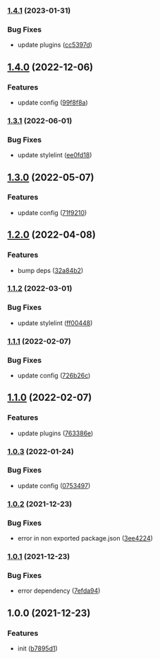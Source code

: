 

### [1.4.1](https://github.com/CyanSalt/stylelint-config-preset/compare/v1.4.0...v1.4.1) (2023-01-31)


### Bug Fixes

* update plugins ([cc5397d](https://github.com/CyanSalt/stylelint-config-preset/commit/cc5397d11f72f44592e0eeb3a6fbfdd6527b6be9))

## [1.4.0](https://github.com/CyanSalt/stylelint-config-preset/compare/v1.3.1...v1.4.0) (2022-12-06)


### Features

* update config ([99f8f8a](https://github.com/CyanSalt/stylelint-config-preset/commit/99f8f8a79481f7da52a638c67e5d06e9f6705769))

### [1.3.1](https://github.com/CyanSalt/stylelint-config-preset/compare/v1.3.0...v1.3.1) (2022-06-01)


### Bug Fixes

* update stylelint ([ee0fd18](https://github.com/CyanSalt/stylelint-config-preset/commit/ee0fd183122c5e2b846809c9f7c32a0f360036f7))

## [1.3.0](https://github.com/CyanSalt/stylelint-config-preset/compare/v1.2.0...v1.3.0) (2022-05-07)


### Features

* update config ([71f9210](https://github.com/CyanSalt/stylelint-config-preset/commit/71f92105abb88cc2ffde0567473795ec55e9db68))

## [1.2.0](https://github.com/CyanSalt/stylelint-config-preset/compare/v1.1.2...v1.2.0) (2022-04-08)


### Features

* bump deps ([32a84b2](https://github.com/CyanSalt/stylelint-config-preset/commit/32a84b21272f06702c8baabd92c5e445bb5b0072))

### [1.1.2](https://github.com/CyanSalt/stylelint-config-preset/compare/v1.1.1...v1.1.2) (2022-03-01)


### Bug Fixes

* update stylelint ([ff00448](https://github.com/CyanSalt/stylelint-config-preset/commit/ff00448d048fe7f0fd657506f58e59a97d77e42e))

### [1.1.1](https://github.com/CyanSalt/stylelint-config-preset/compare/v1.1.0...v1.1.1) (2022-02-07)


### Bug Fixes

* update config ([726b26c](https://github.com/CyanSalt/stylelint-config-preset/commit/726b26c99b805aa26b952187a10553e5992ea8ad))

## [1.1.0](https://github.com/CyanSalt/stylelint-config-preset/compare/v1.0.3...v1.1.0) (2022-02-07)


### Features

* update plugins ([763386e](https://github.com/CyanSalt/stylelint-config-preset/commit/763386e80f763f9e8c0d535857dbfd87352373fa))

### [1.0.3](https://github.com/CyanSalt/stylelint-config-preset/compare/v1.0.2...v1.0.3) (2022-01-24)


### Bug Fixes

* update config ([0753497](https://github.com/CyanSalt/stylelint-config-preset/commit/0753497eb4fc743560cd9cb1cae90b7f2deed96d))

### [1.0.2](https://github.com/CyanSalt/stylelint-config-preset/compare/v1.0.1...v1.0.2) (2021-12-23)


### Bug Fixes

* error in non exported package.json ([3ee4224](https://github.com/CyanSalt/stylelint-config-preset/commit/3ee42249eb2bc96ffbbf0fa33a88435b6772f02a))

### [1.0.1](https://github.com/CyanSalt/stylelint-config-preset/compare/v1.0.0...v1.0.1) (2021-12-23)


### Bug Fixes

* error dependency ([7efda94](https://github.com/CyanSalt/stylelint-config-preset/commit/7efda941514a7ea6a921d430f94fad17f016a4bf))

## 1.0.0 (2021-12-23)


### Features

* init ([b7895d1](https://github.com/CyanSalt/stylelint-config-preset/commit/b7895d1714b1eca5d69c2f278cb73197835f939c))